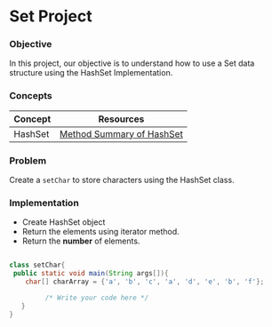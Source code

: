 # Set Project

### Objective

In this project, our objective is to understand how to use a Set data structure using the HashSet Implementation.

### Concepts

|Concept|	Resources|
|-------|----------|
|HashSet|[Method Summary of HashSet](https://docs.oracle.com/javase/8/docs/api/java/util/HashSet.html)|


### Problem

Create a `setChar` to store characters using the HashSet class.

### Implementation

* Create HashSet object
* Return the elements using iterator method.
* Return the **number** of elements.


```java

class setChar{  
 public static void main(String args[]){
    char[] charArray = {'a', 'b', 'c', 'a', 'd', 'e', 'b', 'f'};

         /* Write your code here */
   }
}


```
